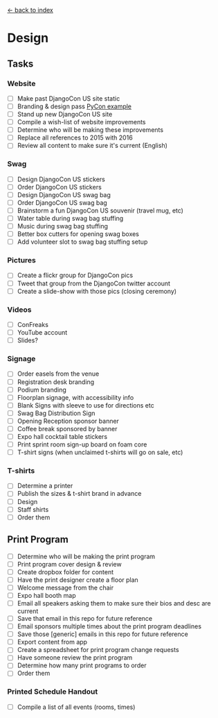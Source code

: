 [<- back to index](../README.md)

# Design

## Tasks

### Website

- [ ] Make past DjangoCon US site static
- [ ] Branding & design pass [PyCon example](https://github.com/PyCon/2015/wiki/PyCon-2015-Branding)
- [ ] Stand up new DjangoCon US site
- [ ] Compile a wish-list of website improvements
- [ ] Determine who will be making these improvements
- [ ] Replace all references to 2015 with 2016
- [ ] Review all content to make sure it's current (English)

### Swag

- [ ] Design DjangoCon US stickers
- [ ] Order DjangoCon US stickers
- [ ] Design DjangoCon US swag bag
- [ ] Order DjangoCon US swag bag
- [ ] Brainstorm a fun DjangoCon US souvenir (travel mug, etc)
- [ ] Water table during swag bag stuffing
- [ ] Music during swag bag stuffing
- [ ] Better box cutters for opening swag boxes
- [ ] Add volunteer slot to swag bag stuffing setup

### Pictures

- [ ] Create a flickr group for DjangoCon pics
- [ ] Tweet that group from the DjangoCon twitter account
- [ ] Create a slide-show with those pics (closing ceremony)

### Videos

- [ ] ConFreaks
- [ ] YouTube account
- [ ] Slides?

### Signage

- [ ] Order easels from the venue
- [ ] Registration desk branding
- [ ] Podium branding
- [ ] Floorplan signage, with accessibility info
- [ ] Blank Signs with sleeve to use for directions etc
- [ ] Swag Bag Distribution Sign
- [ ] Opening Reception sponsor banner
- [ ] Coffee break sponsored by banner
- [ ] Expo hall cocktail table stickers
- [ ] Print sprint room sign-up board on foam core
- [ ] T-shirt signs (when unclaimed t-shirts will go on sale, etc)

### T-shirts

- [ ] Determine a printer
- [ ] Publish the sizes & t-shirt brand in advance
- [ ] Design
- [ ] Staff shirts
- [ ] Order them

## Print Program

- [ ] Determine who will be making the print program
- [ ] Print program cover design & review
- [ ] Create dropbox folder for content
- [ ] Have the print designer create a floor plan
- [ ] Welcome message from the chair
- [ ] Expo hall booth map
- [ ] Email all speakers asking them to make sure their bios and desc are current
- [ ] Save that email in this repo for future reference
- [ ] Email sponsors multiple times about the print program deadlines
- [ ] Save those [generic] emails in this repo for future reference
- [ ] Export content from app
- [ ] Create a spreadsheet for print program change requests
- [ ] Have someone review the print program
- [ ] Determine how many print programs to order
- [ ] Order them

### Printed Schedule Handout

- [ ] Compile a list of all events (rooms, times)
